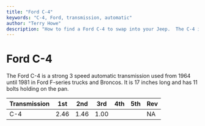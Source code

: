 ```yaml
---
title: "Ford C-4"
keywords: "C-4, Ford, transmission, automatic"
author: "Terry Howe"
description: "How to find a Ford C-4 to swap into your Jeep.  The C-4 is a 3 speed automatic transmission."
---
```

# Ford C-4

The Ford C-4 is a strong 3 speed automatic transmission used from 1964 until 1981 in Ford F-series trucks and Broncos. It is 17 inches long and has 11 bolts holding on the pan.

Transmission | 1st | 2nd | 3rd | 4th | 5th | Rev   
---|---|---|---|---|---|---  
C-4 | 2.46 | 1.46 | 1.00 |  |  | NA